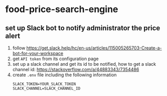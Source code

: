 # food-price-search-engine

## set up Slack bot to notify administrator the price alert

1. follow
https://get.slack.help/hc/en-us/articles/115005265703-Create-a-bot-for-your-workspace
2. get `API token` from its configuration page
3. set up a slack channel and get its id to be notified, how to get a slack channel id: https://stackoverflow.com/a/44883343/7354486
4. create `.env` file including the following information
    ```
    SLACK_TOKEN=YOUR_SLACK_TOKEN
    SLACK_CHANNEL=SLACK_CHANNEL_ID
    ```
